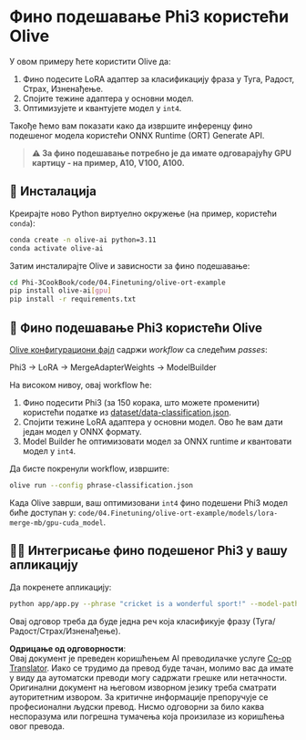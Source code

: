 <!--
CO_OP_TRANSLATOR_METADATA:
{
  "original_hash": "4164123a700fecd535d850f09506d72a",
  "translation_date": "2025-07-16T16:28:37+00:00",
  "source_file": "code/04.Finetuning/olive-ort-example/README.md",
  "language_code": "sr"
}
-->
# Фино подешавање Phi3 користећи Olive

У овом примеру ћете користити Olive да:

1. Фино подесите LoRA адаптер за класификацију фраза у Туга, Радост, Страх, Изненађење.
1. Спојите тежине адаптера у основни модел.
1. Оптимизујете и квантујете модел у `int4`.

Такође ћемо вам показати како да извршите инференцу фино подешеног модела користећи ONNX Runtime (ORT) Generate API.

> **⚠️ За фино подешавање потребно је да имате одговарајућу GPU картицу - на пример, A10, V100, A100.**

## 💾 Инсталација

Креирајте ново Python виртуелно окружење (на пример, користећи `conda`):

```bash
conda create -n olive-ai python=3.11
conda activate olive-ai
```

Затим инсталирајте Olive и зависности за фино подешавање:

```bash
cd Phi-3CookBook/code/04.Finetuning/olive-ort-example
pip install olive-ai[gpu]
pip install -r requirements.txt
```

## 🧪 Фино подешавање Phi3 користећи Olive
[Olive конфигурациони фајл](../../../../../code/04.Finetuning/olive-ort-example/phrase-classification.json) садржи *workflow* са следећим *passes*:

Phi3 -> LoRA -> MergeAdapterWeights -> ModelBuilder

На високом нивоу, овај workflow ће:

1. Фино подесити Phi3 (за 150 корака, што можете променити) користећи податке из [dataset/data-classification.json](../../../../../code/04.Finetuning/olive-ort-example/dataset/dataset-classification.json).
1. Спојити тежине LoRA адаптера у основни модел. Ово ће вам дати један модел у ONNX формату.
1. Model Builder ће оптимизовати модел за ONNX runtime *и* квантовати модел у `int4`.

Да бисте покренули workflow, извршите:

```bash
olive run --config phrase-classification.json
```

Када Olive заврши, ваш оптимизовани `int4` фино подешени Phi3 модел биће доступан у: `code/04.Finetuning/olive-ort-example/models/lora-merge-mb/gpu-cuda_model`.

## 🧑‍💻 Интегрисање фино подешеног Phi3 у вашу апликацију

Да покренете апликацију:

```bash
python app/app.py --phrase "cricket is a wonderful sport!" --model-path models/lora-merge-mb/gpu-cuda_model
```

Овај одговор треба да буде једна реч која класификује фразу (Туга/Радост/Страх/Изненађење).

**Одрицање од одговорности**:  
Овај документ је преведен коришћењем AI преводилачке услуге [Co-op Translator](https://github.com/Azure/co-op-translator). Иако се трудимо да превод буде тачан, молимо вас да имате у виду да аутоматски преводи могу садржати грешке или нетачности. Оригинални документ на његовом изворном језику треба сматрати ауторитетним извором. За критичне информације препоручује се професионални људски превод. Нисмо одговорни за било каква неспоразума или погрешна тумачења која произилазе из коришћења овог превода.